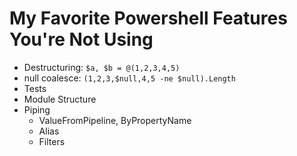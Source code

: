 # My Favorite Powershell Features You're Not Using

* Destructuring: `$a, $b = @(1,2,3,4,5)`
* null coalesce: `(1,2,3,$null,4,5 -ne $null).Length`
* Tests
* Module Structure
* Piping
    * ValueFromPipeline, ByPropertyName
    * Alias
    * Filters

